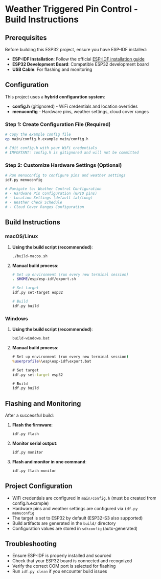 # Weather Triggered Pin Control - Build Instructions

## Prerequisites

Before building this ESP32 project, ensure you have ESP-IDF installed:

- **ESP-IDF Installation**: Follow the official [ESP-IDF installation guide](https://docs.espressif.com/projects/esp-idf/en/latest/esp32/get-started/index.html)
- **ESP32 Development Board**: Compatible ESP32 development board
- **USB Cable**: For flashing and monitoring

## Configuration

This project uses a **hybrid configuration system**:
- **config.h** (gitignored) - WiFi credentials and location overrides
- **menuconfig** - Hardware pins, weather settings, cloud cover ranges

### Step 1: Create Configuration File (Required)

```bash
# Copy the example config file
cp main/config.h.example main/config.h

# Edit config.h with your WiFi credentials
# IMPORTANT: config.h is gitignored and will not be committed
```

### Step 2: Customize Hardware Settings (Optional)

```bash
# Run menuconfig to configure pins and weather settings
idf.py menuconfig

# Navigate to: Weather Control Configuration
# - Hardware Pin Configuration (GPIO pins)
# - Location Settings (default lat/long)
# - Weather Check Schedule
# - Cloud Cover Ranges Configuration
```

## Build Instructions

### macOS/Linux

1. **Using the build script (recommended)**:
   ```bash
   ./build-macos.sh
   ```

2. **Manual build process**:
   ```bash
   # Set up environment (run every new terminal session)
   . $HOME/esp/esp-idf/export.sh

   # Set target
   idf.py set-target esp32

   # Build
   idf.py build
   ```

### Windows

1. **Using the build script (recommended)**:
   ```cmd
   build-windows.bat
   ```

2. **Manual build process**:
   ```cmd
   # Set up environment (run every new terminal session)
   %userprofile%\esp\esp-idf\export.bat

   # Set target
   idf.py set-target esp32

   # Build
   idf.py build
   ```

## Flashing and Monitoring

After a successful build:

1. **Flash the firmware**:
   ```bash
   idf.py flash
   ```

2. **Monitor serial output**:
   ```bash
   idf.py monitor
   ```

3. **Flash and monitor in one command**:
   ```bash
   idf.py flash monitor
   ```

## Project Configuration

- WiFi credentials are configured in `main/config.h` (must be created from config.h.example)
- Hardware pins and weather settings are configured via `idf.py menuconfig`
- The target is set to ESP32 by default (ESP32-S3 also supported)
- Build artifacts are generated in the `build/` directory
- Configuration values are stored in `sdkconfig` (auto-generated)

## Troubleshooting

- Ensure ESP-IDF is properly installed and sourced
- Check that your ESP32 board is connected and recognized
- Verify the correct COM port is selected for flashing
- Run `idf.py clean` if you encounter build issues